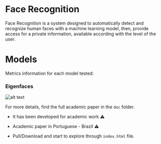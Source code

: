 # Face Recognition
Face Recognition is a system designed to automatically detect and recognize human faces with a machine learning model, then, provide access for a private information, available according with the level of the user. 

# Models
Metrics information for each model tested:

### Eigenfaces
![alt text](../img/eigenfacesmetrics.PNG)

For more details, find the full academic paper in the `doc` folder.

* It has been developed for academic work :warning:
* Academic paper in Portuguese - Brazil :warning:


* Pull/Download and start to explore through `index.html` file.

